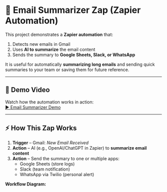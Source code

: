 # 📧 Email Summarizer Zap (Zapier Automation)

This project demonstrates a **Zapier automation** that:
1. Detects new emails in Gmail
2. Uses **AI to summarize** the email content
3. Sends the summary to **Google Sheets, Slack, or WhatsApp**

It is useful for automatically **summarizing long emails** and sending quick summaries to your team or saving them for future reference.

---

## 🎥 Demo Video

Watch how the automation works in action:  
[▶ Email Summarizer Demo](https://youtu.be/vOSjd0YtqDM)

---

## ⚡ How This Zap Works

1. **Trigger** – Gmail: *New Email Received*  
2. **Action** – AI (e.g., OpenAI/ChatGPT in Zapier) to **summarize email content**  
3. **Action** – Send the summary to one or multiple apps:  
   - Google Sheets (store logs)  
   - Slack (team notification)  
   - WhatsApp via Twilio (personal alert)  

**Workflow Diagram:**

